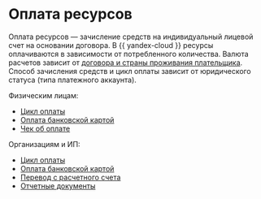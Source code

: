 # Оплата ресурсов

Оплата ресурсов — зачисление средств на индивидуальный лицевой счет на основании договора. В {{ yandex-cloud }} ресурсы оплачиваются в зависимости от потребленного количества. Валюта расчетов зависит от [договора и страны проживания плательщика](currency.md). Способ зачисления средств и цикл оплаты зависит от юридического статуса (типа платежного аккаунта).

Физическим лицам:
* [Цикл оплаты](billing-cycle-individual.md)
* [Оплата банковской картой](payment-methods-individual.md)
* [Чек об оплате](../concepts/individual-bill.md)

Организациям и ИП:
* [Цикл оплаты](billing-cycle-business.md)
* [Оплата банковской картой](payment-methods-card-business.md)
* [Перевод с расчетного счета](payment-methods-business.md)
* [Отчетные документы](documents.md)


